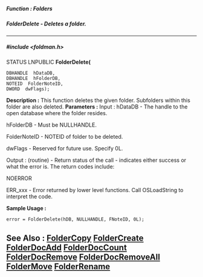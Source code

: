 ##### Function : Folders
##### FolderDelete - Deletes a folder.
---
##### #include <foldman.h>
STATUS LNPUBLIC **FolderDelete(**

	DBHANDLE  hDataDB,
	DBHANDLE  hFolderDB,
	NOTEID  FolderNoteID,
	DWORD  dwFlags);
**Description :**
This function deletes the given folder.  Subfolders within this folder are also 
deleted.
**Parameters :**
Input :
hDataDB  -  The handle to the open database where the folder resides.

hFolderDB  -  Must be NULLHANDLE.

FolderNoteID  -  NOTEID of folder to be deleted.

dwFlags  -  Reserved for future use.  Specify  0L.

Output :
(routine)  -  Return status of the call - indicates either success or what the error is. The return codes include:

NOERROR

ERR_xxx - Error returned by lower level functions. Call OSLoadString to interpret the code.


**Sample Usage :**
```
error = FolderDelete(hDB, NULLHANDLE, FNoteID, 0L);
```
**See Also :**
[FolderCopy](D:/md_files/FolderCopy.md)
[FolderCreate](D:/md_files/FolderCreate.md)
[FolderDocAdd](D:/md_files/FolderDocAdd.md)
[FolderDocCount](D:/md_files/FolderDocCount.md)
[FolderDocRemove](D:/md_files/FolderDocRemove.md)
[FolderDocRemoveAll](D:/md_files/FolderDocRemoveAll.md)
[FolderMove](D:/md_files/FolderMove.md)
[FolderRename](D:/md_files/FolderRename.md)
---
